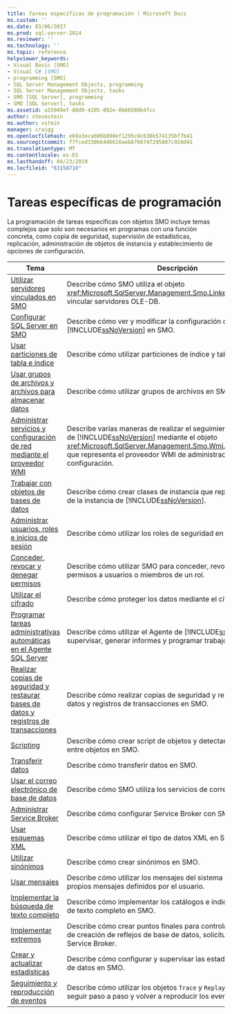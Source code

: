 ```yaml
---
title: Tareas específicas de programación | Microsoft Docs
ms.custom: ''
ms.date: 03/06/2017
ms.prod: sql-server-2014
ms.reviewer: ''
ms.technology: ''
ms.topic: reference
helpviewer_keywords:
- Visual Basic [SMO]
- Visual C# [SMO]
- programming [SMO]
- SQL Server Management Objects, programming
- SQL Server Management Objects, tasks
- SMO [SQL Server], programming
- SMO [SQL Server], tasks
ms.assetid: a15949ef-88d9-4205-892e-0b66588b4fcc
author: stevestein
ms.author: sstein
manager: craigg
ms.openlocfilehash: e69a3ecab06b800ef1295c8c638b574135bf7b41
ms.sourcegitcommit: f7fced330b64d6616aeb8766747295807c92dd41
ms.translationtype: MT
ms.contentlocale: es-ES
ms.lasthandoff: 04/23/2019
ms.locfileid: "63158710"
---
```

# <a name="programming-specific-tasks"></a>Tareas específicas de programación
  La programación de tareas específicas con objetos SMO incluye temas complejos que solo son necesarios en programas con una función concreta, como copia de seguridad, supervisión de estadísticas, replicación, administración de objetos de instancia y establecimiento de opciones de configuración.  
  
|Tema|Descripción|  
|-----------|-----------------|  
|[Utilizar servidores vinculados en SMO](using-linked-servers-in-smo.md)|Describe cómo SMO utiliza el objeto <xref:Microsoft.SqlServer.Management.Smo.LinkedServer> para vincular servidores OLE-DB.|  
|[Configurar SQL Server en SMO](configuring-sql-server-in-smo.md)|Describe cómo ver y modificar la configuración de la instancia de [!INCLUDE[ssNoVersion](../../../includes/ssnoversion-md.md)] en SMO.|  
|[Usar particiones de tabla e índice](using-table-and-index-partitioning.md)|Describe cómo utilizar particiones de índice y tabla en SMO.|  
|[Usar grupos de archivos y archivos para almacenar datos](using-filegroups-and-files-to-store-data.md)|Describe cómo utilizar grupos de archivos en SMO.|  
|[Administrar servicios y configuración de red mediante el proveedor WMI](managing-services-and-network-settings-by-using-wmi-provider.md)|Describe varias maneras de realizar el seguimiento de la instancia de [!INCLUDE[ssNoVersion](../../../includes/ssnoversion-md.md)] mediante el objeto <xref:Microsoft.SqlServer.Management.Smo.Wmi.ManagedComputer> que representa el proveedor WMI de administración de configuración.|  
|[Trabajar con objetos de bases de datos](creating-altering-and-removing-database-objects.md)|Describe cómo crear clases de instancia que representan objetos de la instancia de [!INCLUDE[ssNoVersion](../../../includes/ssnoversion-md.md)].|  
|[Administrar usuarios, roles e inicios de sesión](managing-users-roles-and-logins.md)|Describe cómo utilizar los roles de seguridad en SMO.|  
|[Conceder, revocar y denegar permisos](granting-revoking-and-denying-permissions.md)|Describe cómo utilizar SMO para conceder, revocar y denegar permisos a usuarios o miembros de un rol.|  
|[Utilizar el cifrado](using-encryption.md)|Describe cómo proteger los datos mediante el cifrado en SMO.|  
|[Programar tareas administrativas automáticas en el Agente SQL Server](../../../ssms/agent/sql-server-agent.md)|Describe cómo utilizar el Agente de [!INCLUDE[ssNoVersion](../../../includes/ssnoversion-md.md)] para supervisar, generar informes y programar trabajos en SMO.|  
|[Realizar copias de seguridad y restaurar bases de datos y registros de transacciones](backing-up-and-restoring-databases-and-transaction-logs.md)|Describe cómo realizar copias de seguridad y restaurar bases de datos y registros de transacciones en SMO.|  
|[Scripting](scripting.md)|Describe cómo crear script de objetos y detectar dependencias entre objetos en SMO.|  
|[Transferir datos](transferring-data.md)|Describe cómo transferir datos en SMO.|  
|[Usar el correo electrónico de base de datos](using-database-mail.md)|Describe cómo SMO utiliza los servicios de correo electrónico.|  
|[Administrar Service Broker](managing-service-broker.md)|Describe cómo configurar Service Broker con SMO.|  
|[Usar esquemas XML](using-xml-schemas.md)|Describe cómo utilizar el tipo de datos XML en SMO.|  
|[Utilizar sinónimos](using-synonyms.md)|Describe cómo crear sinónimos en SMO.|  
|[Usar mensajes](using-messages.md)|Describe cómo utilizar los mensajes del sistema y cómo definir sus propios mensajes definidos por el usuario.|  
|[Implementar la búsqueda de texto completo](implementing-full-text-search.md)|Describe cómo implementar los catálogos e índices de búsqueda de texto completo en SMO.|  
|[Implementar extremos](implementing-endpoints.md)|Describe cómo crear puntos finales para controlar las cargas útiles de creación de reflejos de base de datos, solicitudes SOAP y Service Broker.|  
|[Crear y actualizar estadísticas](../../statistics/statistics.md)|Describe cómo configurar y supervisar las estadísticas de una base de datos en SMO.|  
|[Seguimiento y reproducción de eventos](tracing-and-replaying-events.md)|Describe cómo utilizar los objetos `Trace` y `Replay` en SMO para seguir paso a paso y volver a reproducir los eventos.|  
  
  
